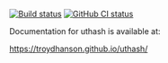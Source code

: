 
[![Build status](https://api.travis-ci.org/troydhanson/uthash.svg?branch=master)](https://travis-ci.org/troydhanson/uthash)
[![GitHub CI status](https://github.com/troydhanson/uthash/actions/workflows/build.yml/badge.svg)](https://github.com/troydhanson/uthash/actions/workflows/build.yml)

Documentation for uthash is available at:

https://troydhanson.github.io/uthash/



